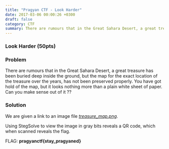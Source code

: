 ```yaml
---
title: "Pragyan CTF - Look Harder"
date: 2017-03-06 00:00:26 +0300
draft: false
category: CTF
summary: There are rumours that in the Great Sahara Desert, a great treasure has been buried deep inside the ground, but the map for the exact location of the treasure over the years, has not been preserved properly.
---
```

### Look Harder (50pts)
### Problem

There are rumours that in the Great Sahara Desert, a great treasure has been buried deep inside the ground, but the map for the exact location of the treasure over the years, has not been preserved properly.
You have got hold of the map, but it looks nothing more than a plain white sheet of paper. Can you make sense out of it ??

### Solution

We are given a link to an image file [_treasure\_map.png_](#).

Using StegSolve to view the image in gray bits reveals a QR code, which when scanned reveals the flag.

FLAG: __pragyanctf{stay_pragyaned}__
